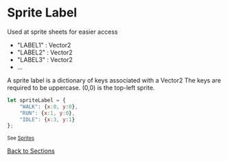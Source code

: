 # Sprite Label

Used at sprite sheets for easier access
 - "LABEL1" : Vector2
 - "LABEL2" : Vector2
 - "LABEL3" : Vector2
 - ...

A sprite label is a dictionary of keys associated with a Vector2
The keys are required to be uppercase. (0,0) is the top-left sprite.


```javascript
let spriteLabel = {
	"WALK": {x:0, y:0},
	"RUN": {x:1, y:0},
	"IDLE": {x:3, y:1}
}; 
```
<sub>See [Sprites](../class/Sprite.md)</sub>

[Back to Sections](../../ReadMe.md)